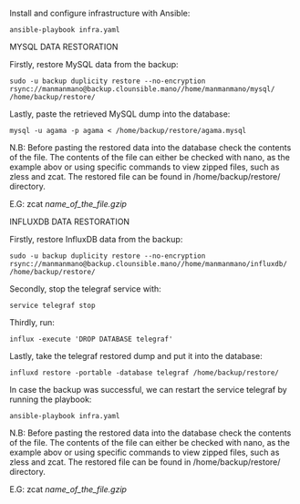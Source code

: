 Install and configure infrastructure with Ansible:

    ansible-playbook infra.yaml

MYSQL DATA RESTORATION

Firstly, restore MySQL data from the backup:

    sudo -u backup duplicity restore --no-encryption rsync://manmanmano@backup.clounsible.mano//home/manmanmano/mysql/ /home/backup/restore/

Lastly, paste the retrieved MySQL dump into the database:

    mysql -u agama -p agama < /home/backup/restore/agama.mysql

N.B: Before pasting the restored data into the database check the contents of the file.
The contents of the file can either be checked  with nano, as the example abov or using
specific commands to view zipped files, such as zless and zcat. The restored file can
be found in /home/backup/restore/ directory.

E.G: zcat *name_of_the_file.gzip*


INFLUXDB DATA RESTORATION

Firstly, restore InfluxDB data from the backup:

    sudo -u backup duplicity restore --no-encryption rsync://manmanmano@backup.clounsible.mano//home/manmanmano/influxdb/ /home/backup/restore/
    
Secondly, stop the telegraf service with:

    service telegraf stop

Thirdly, run:

    influx -execute 'DROP DATABASE telegraf'

Lastly, take the telegraf restored dump and put it into the database:

    influxd restore -portable -database telegraf /home/backup/restore/

In case the backup was successful, we can restart the service telegraf by running the playbook:
    
    ansible-playbook infra.yaml

N.B: Before pasting the restored data into the database check the contents of the file.
The contents of the file can either be checked  with nano, as the example abov or using
specific commands to view zipped files, such as zless and zcat. The restored file can
be found in /home/backup/restore/ directory.

E.G: zcat *name_of_the_file.gzip*
